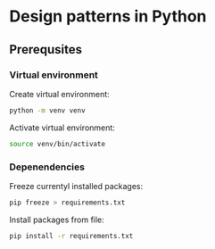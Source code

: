 # Design patterns in Python

## Prerequsites

### Virtual environment

Create virtual environment:
```bash
python -m venv venv
```

Activate virtual environment:
```bash
source venv/bin/activate
```

### Depenendencies

Freeze currentyl installed packages:
```bash
pip freeze > requirements.txt
```

Install packages from file:
```bash
pip install -r requirements.txt
```